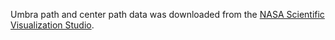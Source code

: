 Umbra path and center path data was downloaded from the [NASA Scientific Visualization Studio](https://svs.gsfc.nasa.gov/5073).
